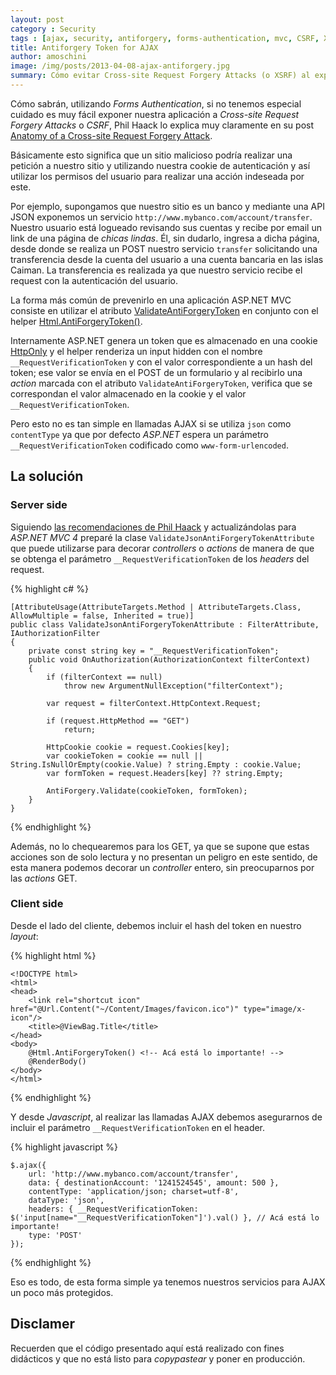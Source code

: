 ```yaml
---
layout: post
category : Security
tags : [ajax, security, antiforgery, forms-authentication, mvc, CSRF, XSRF]
title: Antiforgery Token for AJAX
author: amoschini
image: /img/posts/2013-04-08-ajax-antiforgery.jpg
summary: Cómo evitar Cross-site Request Forgery Attacks (o XSRF) al exponer servicios JSON con ASP.NET MVC4.
---
```


Cómo sabrán, utilizando _Forms Authentication_, si no tenemos especial cuidado es 
muy fácil exponer nuestra aplicación a _Cross-site Request Forgery Attacks_ o 
_CSRF_, Phil Haack lo explica muy claramente en su post [Anatomy of a Cross-site 
Request Forgery Attack](http://haacked.com/archive/2009/04/02/anatomy-of-csrf-attack.aspx).

Básicamente esto significa que un sitio malicioso podría realizar una petición 
a nuestro sitio y utilizando nuestra cookie de autenticación y así utilizar los 
permisos del usuario para realizar una acción indeseada por este.

Por ejemplo, supongamos que nuestro sitio es un banco y mediante una API JSON 
exponemos un servicio `http://www.mybanco.com/account/transfer`. Nuestro usuario 
está logueado revisando sus cuentas y recibe por email un link de una página de 
_chicas lindas_. Él, sin dudarlo, ingresa a dicha página, desde donde 
se realiza un POST nuestro servicio `transfer` solicitando una transferencia desde 
la cuenta del usuario a una cuenta bancaria en las islas Caiman. La transferencia 
es realizada ya que nuestro servicio recibe el request con la autenticación del 
usuario.

La forma más común de prevenirlo en una aplicación ASP.NET MVC consiste en 
utilizar el atributo [ValidateAntiForgeryToken](http://msdn.microsoft.com/en-us/library/system.web.mvc.validateantiforgerytokenattribute.aspx) en conjunto con 
el helper [Html.AntiForgeryToken()](http://msdn.microsoft.com/en-us/library/system.web.mvc.htmlhelper.antiforgerytoken.aspx). 

Internamente ASP.NET genera un token que es almacenado en una cookie [HttpOnly](https://www.owasp.org/index.php/HttpOnly) y el helper renderiza un input hidden con el 
nombre `__RequestVerificationToken`  y con el valor correspondiente a un hash del 
token; ese valor se envía en el POST de un formulario y al recibirlo una _action_ 
marcada con el atributo `ValidateAntiForgeryToken`, verifica que se correspondan 
el valor almacenado en la cookie y el valor `__RequestVerificationToken`.

Pero esto no es tan simple en llamadas AJAX si se utiliza `json` como `contentType` 
ya que por defecto _ASP.NET_ espera un parámetro `__RequestVerificationToken` codificado como `www-form-urlencoded`.

## La solución

### Server side

Siguiendo [las recomendaciones de Phil Haack](http://haacked.com/archive/2011/10/10/preventing-csrf-with-ajax.aspx) y actualizándolas para _ASP.NET MVC 4_ preparé la clase 
`ValidateJsonAntiForgeryTokenAttribute` que puede utilizarse para decorar 
_controllers_ o _actions_ de manera de que se obtenga el parámetro `__RequestVerificationToken` de los _headers_ del request.

{% highlight c# %}

    [AttributeUsage(AttributeTargets.Method | AttributeTargets.Class, AllowMultiple = false, Inherited = true)]
    public class ValidateJsonAntiForgeryTokenAttribute : FilterAttribute, IAuthorizationFilter
    {
        private const string key = "__RequestVerificationToken";
        public void OnAuthorization(AuthorizationContext filterContext)
        {
            if (filterContext == null)
                throw new ArgumentNullException("filterContext");

            var request = filterContext.HttpContext.Request;

            if (request.HttpMethod == "GET")
                return;

            HttpCookie cookie = request.Cookies[key];
            var cookieToken = cookie == null || String.IsNullOrEmpty(cookie.Value) ? string.Empty : cookie.Value;
            var formToken = request.Headers[key] ?? string.Empty;

            AntiForgery.Validate(cookieToken, formToken);
        }
    }

{% endhighlight %}

Además, no lo chequearemos para los GET, ya que se supone que estas acciones son 
de solo lectura y no presentan un peligro en este sentido, de esta manera 
podemos decorar un _controller_ entero, sin preocuparnos por las _actions_ GET.

### Client side

Desde el lado del cliente, debemos incluir el hash del token en nuestro 
_layout_:

{% highlight html %}

    <!DOCTYPE html>
    <html>
    <head>
        <link rel="shortcut icon" href="@Url.Content("~/Content/Images/favicon.ico")" type="image/x-icon"/>
        <title>@ViewBag.Title</title>    
    </head>
    <body>
        @Html.AntiForgeryToken() <!-- Acá está lo importante! -->
        @RenderBody()
    </body>
    </html>

{% endhighlight %}

Y desde _Javascript_, al realizar las llamadas AJAX debemos asegurarnos de incluir 
el parámetro `__RequestVerificationToken` en el header.

{% highlight javascript %}

    $.ajax({
        url: 'http://www.mybanco.com/account/transfer',
        data: { destinationAccount: '1241524545', amount: 500 },
        contentType: 'application/json; charset=utf-8',
        dataType: 'json',
        headers: { __RequestVerificationToken: $('input[name="__RequestVerificationToken"]').val() }, // Acá está lo importante!
        type: 'POST'
    });

{% endhighlight %}

Eso es todo, de esta forma simple ya tenemos nuestros servicios para AJAX un 
poco más protegidos.

## Disclamer

Recuerden que el código presentado aquí está realizado con fines didácticos y que 
no está listo para _copypastear_ y poner en producción.
